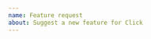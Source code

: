 ```yaml
---
name: Feature request
about: Suggest a new feature for Click
---
```


<!--
Replace this comment with a description of what the feature should do.
Include details such as links to relevant specs or previous discussions.
-->

<!--
Replace this comment with an example of the problem which this feature
would resolve. Is this problem solvable without changes to Click, such
as by subclassing or using an extension?
-->
